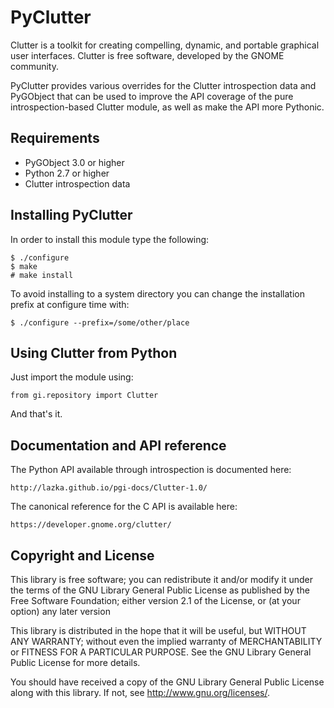 # PyClutter

Clutter is a toolkit for creating compelling, dynamic, and portable graphical
user interfaces. Clutter is free software, developed by the GNOME community.

PyClutter provides various overrides for the Clutter introspection data
and PyGObject that can be used to improve the API coverage of the pure
introspection-based Clutter module, as well as make the API more Pythonic.

## Requirements

  * PyGObject 3.0 or higher
  * Python 2.7 or higher
  * Clutter introspection data

## Installing PyClutter

In order to install this module type the following:

    $ ./configure
    $ make
    # make install

To avoid installing to a system directory you can change the installation
prefix at configure time with:

    $ ./configure --prefix=/some/other/place

## Using Clutter from Python

Just import the module using:

    from gi.repository import Clutter

And that's it.

## Documentation and API reference

The Python API available through introspection is documented here:

    http://lazka.github.io/pgi-docs/Clutter-1.0/

The canonical reference for the C API is available here:

    https://developer.gnome.org/clutter/

## Copyright and License

This library is free software; you can redistribute it and/or modify it under
the terms of the GNU Library General Public License as published by the Free
Software Foundation; either version 2.1 of the License, or (at your option)
any later version

This library is distributed in the hope that it will be useful, but WITHOUT
ANY WARRANTY; without even the implied warranty of MERCHANTABILITY or FITNESS
FOR A PARTICULAR PURPOSE.  See the GNU Library General Public License for more
details.

You should have received a copy of the GNU Library General Public License along
with this library. If not, see http://www.gnu.org/licenses/. 
